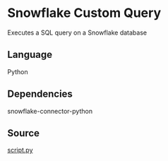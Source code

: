 # Snowflake Custom Query

Executes a SQL query on a Snowflake database

## Language
Python

## Dependencies
snowflake-connector-python

## Source
[script.py](https://github.com/visokio/omniscope-custom-blocks/blob/master/Connectors/Snowflake-custom-query/script.py)
